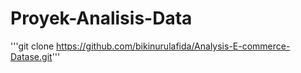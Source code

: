 # Proyek-Analisis-Data
'''git clone https://github.com/bikinurulafida/Analysis-E-commerce-Datase.git'''
